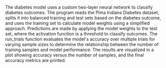 The diabetes model uses a custom two-layer neural network to classify diabetes outcomes. The program reads the Pima Indians Diabetes dataset, splits it into balanced training and test sets based on the diabetes outcome, and uses the training set to calculate model weights using a simplified approach. Predictions are made by applying the model weights to the test set, where the activation function is a threshold to classify outcomes. The run_trials function evaluates the model's accuracy over multiple trials for varying sample sizes to determine the relationship between the number of training samples and model performance. The results are visualized in a plot showing accuracy versus the number of samples, and the final accuracy metrics are printed.
